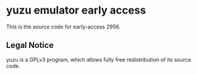 yuzu emulator early access
=============

This is the source code for early-access 2956.

## Legal Notice

yuzu is a GPLv3 program, which allows fully free redistribution of its source code.